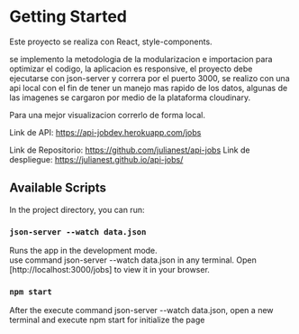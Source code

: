 # Getting Started

Este proyecto se realiza con React, style-components.

se implemento la metodologia de la modularizacion e importacion para optimizar el codigo, la aplicacion es responsive, el proyecto debe ejecutarse con json-server y correra por el puerto 3000, se realizo con una api local con el fin de tener un manejo mas rapido de los datos, algunas de las imagenes se cargaron por medio de la plataforma cloudinary.

Para una mejor visualizacion correrlo de forma local.

Link de API: https://api-jobdev.herokuapp.com/jobs

Link de Repositorio: https://github.com/julianest/api-jobs 
Link de despliegue: https://julianest.github.io/api-jobs/


## Available Scripts

In the project directory, you can run:

### `json-server --watch data.json`
Runs the app in the development mode.\
use command json-server --watch data.json in any terminal.
Open [http://localhost:3000/jobs] to view it in your browser.

### `npm start`
After the execute command json-server --watch data.json, open a new terminal and execute npm start for initialize the page


